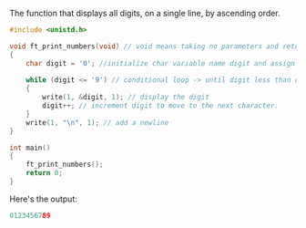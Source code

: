 The function that displays all digits, on a single line, by ascending order.

```c
#include <unistd.h>

void ft_print_numbers(void) // void means taking no parameters and returning nothing
{
    char digit = '0'; //initialize char variable name digit and assign an initial value as zero
    
    while (digit <= '9') // conditional loop -> until digit less than or equal to nine
    {
        write(1, &digit, 1); // display the digit
        digit++; // increment digit to move to the next character.
    }
    write(1, "\n", 1); // add a newline
}

int main()
{
    ft_print_numbers();
    return 0;
}
```

Here's the output:

```c
0123456789
```
